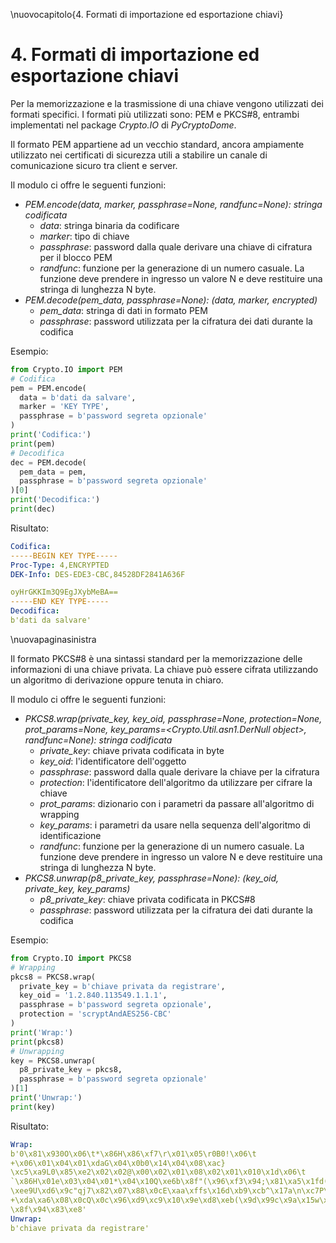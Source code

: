 \nuovocapitolo{4. Formati di importazione ed esportazione chiavi}

# 4. Formati di importazione ed esportazione chiavi
Per la memorizzazione e la trasmissione di una chiave vengono utilizzati dei formati specifici. I formati più utilizzati sono: PEM e PKCS#8, entrambi implementati nel package *Crypto.IO* di *PyCryptoDome*.

Il formato PEM appartiene ad un vecchio standard, ancora ampiamente utilizzato nei certificati di sicurezza utili a stabilire un canale di comunicazione sicuro tra client e server.

Il modulo ci offre le seguenti funzioni:

- *PEM.encode(data, marker, passphrase=None, randfunc=None): stringa codificata*
  - *data*: stringa binaria da codificare
  - *marker*: tipo di chiave
  - *passphrase*: password dalla quale derivare una chiave di cifratura per il blocco PEM
  - *randfunc*: funzione per la generazione di un numero casuale. La funzione deve prendere in ingresso un valore N e deve restituire una stringa di lunghezza N byte. 
- *PEM.decode(pem_data, passphrase=None): (data, marker, encrypted)*
  - *pem_data*: stringa di dati in formato PEM
  - *passphrase*: password utilizzata per la cifratura dei dati durante la codifica

Esempio:

```python
from Crypto.IO import PEM
# Codifica
pem = PEM.encode(
  data = b'dati da salvare',
  marker = 'KEY TYPE',
  passphrase = b'password segreta opzionale'
)
print('Codifica:')
print(pem)
# Decodifica
dec = PEM.decode(
  pem_data = pem,
  passphrase = b'password segreta opzionale'
)[0]
print('Decodifica:')
print(dec)
```

Risultato:

```yaml
Codifica:
-----BEGIN KEY TYPE-----
Proc-Type: 4,ENCRYPTED
DEK-Info: DES-EDE3-CBC,84528DF2841A636F

oyHrGKKIm3Q9EgJXybMeBA==
-----END KEY TYPE-----
Decodifica:
b'dati da salvare'
```

\nuovapaginasinistra

Il formato PKCS#8 è una sintassi standard per la memorizzazione delle informazioni di una chiave privata. La chiave può essere cifrata utilizzando un algoritmo di derivazione oppure tenuta in chiaro.

Il modulo ci offre le seguenti funzioni:

- *PKCS8.wrap(private_key, key_oid, passphrase=None, protection=None, prot_params=None, key_params=<Crypto.Util.asn1.DerNull object>, randfunc=None): stringa codificata*
  - *private_key*: chiave privata codificata in byte
  - *key_oid*: l'identificatore dell'oggetto
  - *passphrase*: password dalla quale derivare la chiave per la cifratura
  - *protection*: l'identificatore dell'algoritmo da utilizzare per cifrare la chiave
  - *prot_params*: dizionario con i parametri da passare all'algoritmo di wrapping
  - *key_params*: i parametri da usare nella sequenza dell'algoritmo di identificazione
  - *randfunc*: funzione per la generazione di un numero casuale. La funzione deve prendere in ingresso un valore N e deve restituire una stringa di lunghezza N byte.
- *PKCS8.unwrap(p8_private_key, passphrase=None): (key_oid, private_key, key_params)*
  - *p8_private_key*: chiave privata codificata in PKCS#8
  - *passphrase*: password utilizzata per la cifratura dei dati durante la codifica

Esempio:

```python
from Crypto.IO import PKCS8
# Wrapping
pkcs8 = PKCS8.wrap(
  private_key = b'chiave privata da registrare',
  key_oid = '1.2.840.113549.1.1.1',
  passphrase = b'password segreta opzionale',
  protection = 'scryptAndAES256-CBC'
)
print('Wrap:')
print(pkcs8)
# Unwrapping
key = PKCS8.unwrap(
  p8_private_key = pkcs8,
  passphrase = b'password segreta opzionale'
)[1]
print('Unwrap:')
print(key)
```

Risultato:

```yaml
Wrap:
b'0\x81\x930O\x06\t*\x86H\x86\xf7\r\x01\x05\r0B0!\x06\t
+\x06\x01\x04\x01\xdaG\x04\x0b0\x14\x04\x08\xac}
\xc5\xa9L0\x85\xe2\x02\x02@\x00\x02\x01\x08\x02\x01\x010\x1d\x06\t
`\x86H\x01e\x03\x04\x01*\x04\x10Q\xe6b\x8f"(\x96\xf3\x94;\x81\xa5\x1fd(\xfc\x04@\xea\xb4p,?
\xee9U\xd6\x9c"qj7\x82\x07\x88\x0cE\xaa\xffs\x16d\xb9\xcb^\x17a\n\xc7P\xbd
+\xda\xa6\x08\x0cQ\x0c\x96\xd9\xc9\x10\x9e\xd8\xeb(\x9d\x99c\x9a\x15w\xc5\x92U>%/
\x8f\x94\x83\xe8'
Unwrap:
b'chiave privata da registrare'
```
